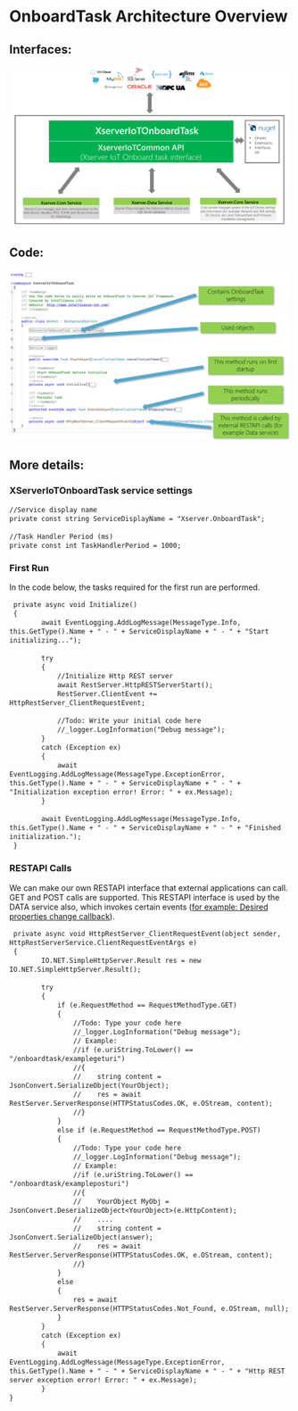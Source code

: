 # OnboardTask Architecture Overview

## Interfaces:

![](images/OnboardTaskInterface.png)

## Code:

![](images/OnboardTaskCode.png)

## More details:

### XServerIoTOnboardTask service settings
        
    //Service display name
    private const string ServiceDisplayName = "Xserver.OnboardTask";
    
    //Task Handler Period (ms)
    private const int TaskHandlerPeriod = 1000;
 
### First Run
 
In the code below, the tasks required for the first run are performed.
    
     private async void Initialize()
     {
            await EventLogging.AddLogMessage(MessageType.Info, this.GetType().Name + " - " + ServiceDisplayName + " - " + "Start initializing...");

            try
            {
                //Initialize Http REST server
                await RestServer.HttpRESTServerStart();
                RestServer.ClientEvent += HttpRestServer_ClientRequestEvent;

                //Todo: Write your initial code here
                //_logger.LogInformation("Debug message");
            }
            catch (Exception ex)
            {
                await EventLogging.AddLogMessage(MessageType.ExceptionError, this.GetType().Name + " - " + ServiceDisplayName + " - " + "Initialization exception error! Error: " + ex.Message);
            }

            await EventLogging.AddLogMessage(MessageType.Info, this.GetType().Name + " - " + ServiceDisplayName + " - " + "Finished initialization.");
     }
        
### RESTAPI Calls

We can make our own RESTAPI interface that external applications can call. GET and POST calls are supported.
This RESTAPI interface is used by the DATA service also, which invokes certain events ([for example: Desired properties change callback](https://github.com/IntelliSenseIoT/XserverIoTOnboardTask.github.io/blob/master/examples/6_Device_Twin_Desired_Change_Callback.md)). 
    
     private async void HttpRestServer_ClientRequestEvent(object sender, HttpRestServerService.ClientRequestEventArgs e)
     {
            IO.NET.SimpleHttpServer.Result res = new IO.NET.SimpleHttpServer.Result();

            try
            {
                if (e.RequestMethod == RequestMethodType.GET)
                {
                    //Todo: Type your code here
                    //_logger.LogInformation("Debug message");
                    // Example:
                    //if (e.uriString.ToLower() == "/onboardtask/examplegeturi")
                    //{
                    //    string content = JsonConvert.SerializeObject(YourObject);
                    //    res = await RestServer.ServerResponse(HTTPStatusCodes.OK, e.OStream, content);
                    //}
                }
                else if (e.RequestMethod == RequestMethodType.POST)
                {
                    //Todo: Type your code here
                    //_logger.LogInformation("Debug message");
                    // Example:
                    //if (e.uriString.ToLower() == "/onboardtask/exampleposturi")
                    //{  
                    //    YourObject MyObj = JsonConvert.DeserializeObject<YourObject>(e.HttpContent);
                    //    ....
                    //    string content = JsonConvert.SerializeObject(answer);
                    //    res = await RestServer.ServerResponse(HTTPStatusCodes.OK, e.OStream, content);
                    //}
                }
                else
                {
                    res = await RestServer.ServerResponse(HTTPStatusCodes.Not_Found, e.OStream, null);
                }
            }
            catch (Exception ex)
            {
                await EventLogging.AddLogMessage(MessageType.ExceptionError, this.GetType().Name + " - " + ServiceDisplayName + " - " + "Http REST server exception error! Error: " + ex.Message);
            }
    }
